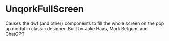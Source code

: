 # UnqorkFullScreen

Causes the dwf (and other) components to fill the whole screen on the pop up modal in classic designer. Built by Jake Haas, Mark Belgum, and ChatGPT
